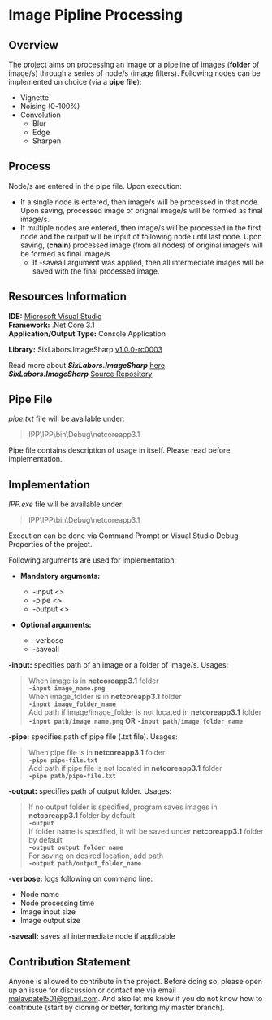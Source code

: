 # Image Pipline Processing

## Overview

The project aims on processing an image or a pipeline of images (**folder** of image/s) through a series of node/s (image filters). Following nodes can be implemented on choice (via a **pipe file**):  

* Vignette
* Noising (0-100%)
* Convolution
  * Blur
  * Edge
  * Sharpen

## Process

Node/s are entered in the pipe file. Upon execution:

* If a single node is entered, then image/s will be processed in that node. Upon saving, processed image of orignal image/s will be formed as final image/s.
* If multiple nodes are entered, then image/s will be processed in the first node and the output will be input of following node until last node. Upon saving, (**chain**) processed image (from all nodes) of original image/s will be formed as final image/s.
  * If -saveall argument was applied, then all intermediate images will be saved with the final processed image.

## Resources Information

**IDE:** [Microsoft Visual Studio](https://visualstudio.microsoft.com/)  
**Framework:** .Net Core 3.1  
**Application/Output Type:** Console Application  

**Library:**  SixLabors.ImageSharp [v1.0.0-rc0003](https://www.nuget.org/packages/SixLabors.ImageSharp)  

Read more about ***SixLabors.ImageSharp*** [here](https://docs.sixlabors.com/articles/imagesharp/index.html?tabs=tabid-1).  
***SixLabors.ImageSharp*** [Source Repository](https://github.com/SixLabors/ImageSharp)  

## Pipe File

*pipe.txt* file will be available under:  
>IPP\IPP\bin\Debug\netcoreapp3.1

Pipe file contains description of usage in itself. Please read before implementation.

## Implementation

*IPP.exe* file will be available under:  
>IPP\IPP\bin\Debug\netcoreapp3.1

Execution can be done via Command Prompt or Visual Studio Debug Properties of the project.  

Following arguments are used for implementation:

* **Mandatory arguments:**
  * -input \<>
  * -pipe \<>
  * -output \<>

* **Optional arguments:**
  * -verbose
  * -saveall

**-input:** specifies path of an image or a folder of image/s. Usages:  
>When image is in **netcoreapp3.1** folder  
>**`-input image_name.png`**  
>When image_folder is in **netcoreapp3.1** folder  
>**`-input image_folder_name`**  
>Add path if image/image_folder is not located in **netcoreapp3.1** folder  
>**`-input path/image_name.png`** **OR** **`-input path/image_folder_name`**

**-pipe:** specifies path of pipe file (.txt file). Usages:  
>When pipe file is in **netcoreapp3.1** folder  
>**`-pipe pipe-file.txt`**  
>Add path if pipe file is not located in **netcoreapp3.1** folder  
>**`-pipe path/pipe-file.txt`**

**-output:** specifies path of output folder. Usages:  
>If no output folder is specified, program saves images in **netcoreapp3.1** folder by default  
>**`-output`**  
>If folder name is specified, it will be saved under **netcoreapp3.1** folder by default  
>**`-output output_folder_name`**  
>For saving on desired location, add path  
>**`-output path/output_folder_name`**

**-verbose:** logs following on command line:

* Node name
* Node processing time
* Image input size
* Image output size

**-saveall:** saves all intermediate node if applicable  

## Contribution Statement

Anyone is allowed to contribute in the project. Before doing so, please open up an issue for discussion or contact me via email <malavpatel501@gmail.com>. And also let me know if you do not know how to contribute (start by cloning or better, forking my master branch).  
